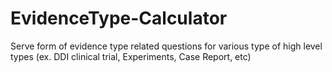# EvidenceType-Calculator
Serve form of evidence type related questions for various type of high level types (ex. DDI clinical trial, Experiments, Case Report, etc)
